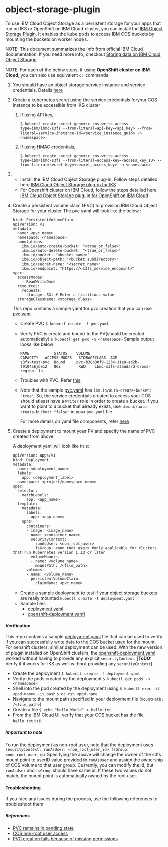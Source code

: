 # object-storage-plugin
To use IBM Cloud Object Storage as a persistent storage for your apps that run on IKS or OpenShift on IBM Cloud cluster, you can install the [IBM Object Storage Plugin](https://github.com/IBM/ibmcloud-object-storage-plugin). It enables the kube pods to access IBM COS buckets by mounting the buckets on worker nodes.

NOTE: This document summarizes the info from official IBM Cloud documentation. If you need more info, checkout [Storing data on IBM Cloud Object Storage](https://cloud.ibm.com/docs/containers?topic=containers-object_storage#add_cos)

NOTE: For each of the below steps, if using **OpenShift cluster on IBM Cloud**, you can also use equivalent `oc` commands

1. You should have an object storage service instance and service credentials. Details [here](https://cloud.ibm.com/docs/containers?topic=containers-object_storage#create_cos_service)

2. Create a kubernetes secret using the service credentials foryour COS instance to be accessible from IKS cluster
    1. If using API key,
        ```
        $ kubectl create secret generic cos-write-access --type=ibm/ibmc-s3fs --from-literal=api-key=<api_key> --from-literal=service-instance-id=<service_instance_guid> -n <namespace>
        ```
    2. If using HMAC credentials,
        ```
        $ kubectl create secret generic cos-write-access --type=ibm/ibmc-s3fs --from-literal=access-key=<access_key_ID> --from-literal=secret-key=<secret_access_key> -n <namespace>
        ```
3.  - Install the IBM Cloud Object Storage plug-in. Follow steps detailed here [IBM Cloud Object Storage plug-in for IKS](https://cloud.ibm.com/docs/containers?topic=containers-object_storage#install_cos)
    - For Openshift cluster on IBM Cloud, follow the steps detailed here [IBM Cloud Object Storage plug-in for OpenShift on IBM Cloud](https://cloud.ibm.com/docs/openshift?topic=openshift-object_storage&locale=en#install_cos)

4.  Create a persistent volume claim (PVC) to provision IBM Cloud Object Storage for your cluster
    The pvc yaml will look like the below :
      ```
      kind: PersistentVolumeClaim
      apiVersion: v1
      metadata:
        name: <pvc_name>
        namespace: <namespace>
        annotations:
          ibm.io/auto-create-bucket: "<true_or_false>"
          ibm.io/auto-delete-bucket: "<true_or_false>"
          ibm.io/bucket: "<bucket_name>"
          ibm.io/object-path: "<bucket_subdirectory>"
          ibm.io/secret-name: "<secret_name>"
          ibm.io/endpoint: "https://<s3fs_service_endpoint>"
      spec:
        accessModes:
          - ReadWriteOnce
        resources:
          requests:
            storage: 8Gi # Enter a fictitious value
        storageClassName: <storage_class>
      ```
      This repo contains a sample yaml for pvc creation that you can use [pvc.yaml](pvc.yaml)

    - Create PVC
      ```$ kubectl create -f pvc.yaml```
    - Verify PVC is create and bound to the PV(should be created automatically)
      ```$ kubectl get pvc -n <namespace>```
      Sample output looks like below:
      ```
      NAME           STATUS    VOLUME                                     CAPACITY   ACCESS MODES   STORAGECLASS  AGE
      s3fs-test-pvc  Bound     pvc-b38b30f9-1234-11e8-ad2b-t910456jbe12   8Gi        RWO    ibmc-s3fs-standard-cross-region  1h
      ```

    - Troubles with PVC. Refer [this](https://cloud.ibm.com/docs/containers?topic=containers-cs_troubleshoot_storage#cos_pvc_pending)

    - Note that the sample [pvc.yaml](pvc.yaml) has `ibm.io/auto-create-bucket: "true"`. So, the service credentials created to access your COS should atleast have a `Writer` role in order to create a bucket. If you want to point to a bucket that already exists, use  `ibm.io/auto-create-bucket: "false"` in your `pvc.yaml` file
      
      For more details on yaml file components, refer [here](https://cloud.ibm.com/docs/containers?topic=containers-object_storage#add_cos)
    
5.  Create a deployment to mount your PV and specify the name of PVC created from above
    
    A deployment yaml will look like this:
      ```
      apiVersion: apps/v1
      kind: Deployment
      metadata:
        name: <deployment_name>
        labels:
          app: <deployment_label>
        namespace: <project/namespace_name>
      spec:
        selector:
          matchLabels:
            app: <app_name>
        template:
          metadata:
            labels:
              app: <app_name>
          spec:
            containers:
            - image: <image_name>
              name: <container_name>
              securityContext:
                runAsUser: <non_root_user>
                fsGroup: <non_root_user> #only applicable for clusters that run Kubernetes version 1.13 or later
              volumeMounts:
              - name: <volume_name>
                mountPath: /<file_path>
            volumes:
            - name: <volume_name>
              persistentVolumeClaim:
                claimName: <pvc_name>
      ```
      - Create a sample deployment to test if your object storage buckets are really mounted
      ```kubectl create -f deployment.yaml``` 
      - Sample files 
        - [deployment.yaml](deployment.yaml)
        - [openshift-deployment.yaml](openshift-deployment.yaml)

#### Verification ####
    
  This repo contains a sample [deployment.yaml](deployment.yaml) file that can be used to verify if you can successfully write data to the COS bucket used for the mount. For oenshift clusters, similar deployment can be used. With the new version of plugin installed on OpenShift clusters, the [openshift-deployment.yaml](openshift-deployment.yaml) worked without having to provide any explicit `securityContext`. [**ToDO:** Verify if it works for IKS as well without providing any `securityContext`]
  - Create the deployment
    ```$ kubectl create -f deployment.yaml```
  - Verify the pods created by the deployment
    ```$ kubectl get pods -n <namespace>```
  - Shell into the pod created by the deployment using
    ```$ kubectl exec -it <pod-name> -it bash```
    ```$ oc rsh <pod-name```
  - Navigate to the mount path specified in your deployment file (`mountPath: /<file_path>`)
  - Create a file
    ```$ echo "Hello World" > hello.txt```
  - From the IBM Cloud UI, verify that your COS bucket has the file `hello.txt` in it
    
  ##### Important to note #####
  To run the deployment as non-root user, note that the deployment uses 
    ```
    securityContext:
      runAsUser: <non_root_user_id>
      fsGroup: <non_root_user_id>
    ```
    Specifying the above will change the owner of the s3fs mount point to userID value provided in `runAsUser` and assign the ownership of COS Volume to that user group. Currently, you can modify the id, but `runAsUser` and `fsGroup` should have same id. If these two values do not match, the mount point is automatically owned by the root user.

#### Troubleshooting ####
  If you face any issues during the process, use the following references to troubleshoot them
  ##### References #####
  - [PVC remains in pending state](https://cloud.ibm.com/docs/containers?topic=containers-cs_troubleshoot_storage#cos_pvc_pending)
  - [COS non-root user access](https://cloud.ibm.com/docs/containers?topic=containers-cs_troubleshoot_storage#cos_nonroot_access)
  - [PVC creation fails because of missing permissions](https://cloud.ibm.com/docs/containers?topic=containers-cs_troubleshoot_storage#missing_permissions)
  
